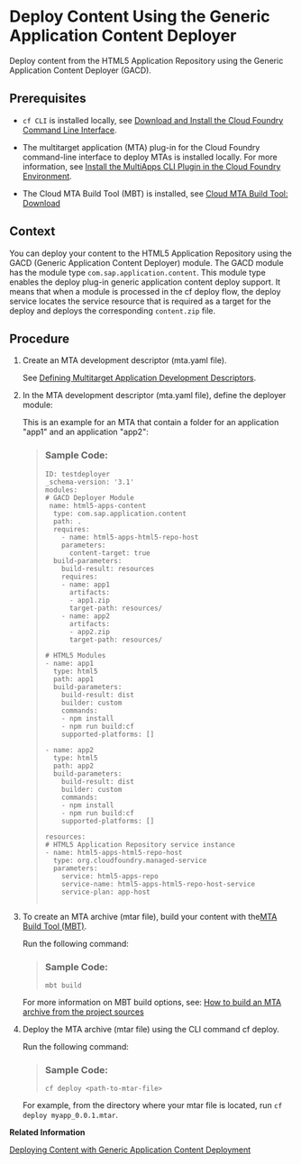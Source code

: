<!-- loio07c679672e5f423e9dc631fc85b51da3 -->

# Deploy Content Using the Generic Application Content Deployer

Deploy content from the HTML5 Application Repository using the Generic Application Content Deployer \(GACD\).



<a name="loio07c679672e5f423e9dc631fc85b51da3__prereq_ksl_xjb_kdb"/>

## Prerequisites

-   `cf CLI` is installed locally, see [Download and Install the Cloud Foundry Command Line Interface](../50-administration-and-ops/download-and-install-the-cloud-foundry-command-line-interface-4ef907a.md).

-   The multitarget application \(MTA\) plug-in for the Cloud Foundry command-line interface to deploy MTAs is installed locally. For more information, see [Install the MultiApps CLI Plugin in the Cloud Foundry Environment](../50-administration-and-ops/install-the-multiapps-cli-plugin-in-the-cloud-foundry-environment-27f3af3.md).

-   The Cloud MTA Build Tool \(MBT\) is installed, see [Cloud MTA Build Tool: Download](https://sap.github.io/cloud-mta-build-tool/download/)




<a name="loio07c679672e5f423e9dc631fc85b51da3__context_bqj_b4j_43b"/>

## Context

You can deploy your content to the HTML5 Application Repository using the GACD \(Generic Application Content Deployer\) module. The GACD module has the module type `com.sap.application.content`. This module type enables the deploy plug-in generic application content deploy support. It means that when a module is processed in the cf deploy flow, the deploy service locates the service resource that is required as a target for the deploy and deploys the corresponding `content.zip` file.



<a name="loio07c679672e5f423e9dc631fc85b51da3__steps_nxt_t4j_43b"/>

## Procedure

1.  Create an MTA development descriptor \(mta.yaml file\).

    See [Defining Multitarget Application Development Descriptors](defining-multitarget-application-development-descriptors-c2d31e7.md).

2.  In the MTA development descriptor \(mta.yaml file\), define the deployer module:

    This is an example for an MTA that contain a folder for an application "app1" and an application "app2":

    > ### Sample Code:  
    > ```
    > ID: testdeployer
    > _schema-version: '3.1'
    > modules:
    > # GACD Deployer Module
    >  name: html5-apps-content
    >   type: com.sap.application.content
    >   path: .
    >   requires:
    >     - name: html5-apps-html5-repo-host
    >     parameters:
    >       content-target: true
    >   build-parameters:
    >     build-result: resources
    >     requires:
    >     - name: app1
    >       artifacts:
    >       - app1.zip
    >       target-path: resources/
    >     - name: app2
    >       artifacts:
    >       - app2.zip
    >       target-path: resources/
    > 
    > # HTML5 Modules
    > - name: app1
    >   type: html5
    >   path: app1
    >   build-parameters:
    >     build-result: dist
    >     builder: custom
    >     commands:
    >     - npm install
    >     - npm run build:cf
    >     supported-platforms: []
    > 
    > - name: app2
    >   type: html5
    >   path: app2
    >   build-parameters:
    >     build-result: dist
    >     builder: custom
    >     commands:
    >     - npm install
    >     - npm run build:cf
    >     supported-platforms: []
    > 
    > resources:
    > # HTML5 Application Repository service instance
    > - name: html5-apps-html5-repo-host
    >   type: org.cloudfoundry.managed-service
    >   parameters:
    >     service: html5-apps-repo
    >     service-name: html5-apps-html5-repo-host-service
    >     service-plan: app-host
    > 
    > 
    > ```

3.  To create an MTA archive \(mtar file\), build your content with the[MTA Build Tool \(MBT\)](https://sap.github.io/cloud-mta-build-tool/).

    Run the following command:

    > ### Sample Code:  
    > ```
    > mbt build
    > ```

    For more information on MBT build options, see: [How to build an MTA archive from the project sources](https://sap.github.io/cloud-mta-build-tool/usage/#how-to-build-an-mta-archive-from-the-project-sources)

4.  Deploy the MTA archive \(mtar file\) using the CLI command cf deploy.

    Run the following command:

    > ### Sample Code:  
    > ```
    > cf deploy <path-to-mtar-file>
    > ```

    For example, from the directory where your mtar file is located, run `cf deploy myapp_0.0.1.mtar`.


**Related Information**  


[Deploying Content with Generic Application Content Deployment](deploying-content-with-generic-application-content-deployment-d3e2319.md "This approach provides a mechanism for direct content deployment from SAP Cloud Deployment service to the content backend without the need for an intermediate Cloud Foundry application.")

